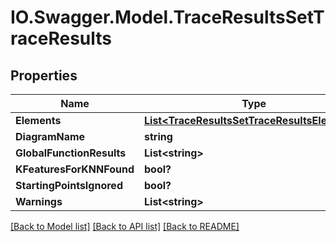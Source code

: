 # IO.Swagger.Model.TraceResultsSetTraceResults
## Properties

Name | Type | Description | Notes
------------ | ------------- | ------------- | -------------
**Elements** | [**List&lt;TraceResultsSetTraceResultsElements&gt;**](TraceResultsSetTraceResultsElements.md) |  | [optional] 
**DiagramName** | **string** |  | [optional] 
**GlobalFunctionResults** | **List&lt;string&gt;** |  | [optional] 
**KFeaturesForKNNFound** | **bool?** |  | [optional] 
**StartingPointsIgnored** | **bool?** |  | [optional] 
**Warnings** | **List&lt;string&gt;** |  | [optional] 

[[Back to Model list]](../README.md#documentation-for-models) [[Back to API list]](../README.md#documentation-for-api-endpoints) [[Back to README]](../README.md)

